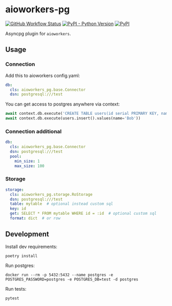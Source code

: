 # aioworkers-pg


[![GitHub Workflow Status](https://img.shields.io/github/workflow/status/aioworkers/aioworkers-pg/CI)](https://github.com/aioworkers/aioworkers-pg/actions?query=workflow%3ACI)
[![PyPI - Python Version](https://img.shields.io/pypi/pyversions/aioworkers-pg)](https://pypi.org/project/aioworkers-pg)
[![PyPI](https://img.shields.io/pypi/v/aioworkers-pg)](https://pypi.org/project/aioworkers-pg)

Asyncpg plugin for `aioworkers`.


## Usage

### Connection

Add this to aioworkers config.yaml:

```yaml
db:
  cls: aioworkers_pg.base.Connector
  dsn: postgresql:///test
```

You can get access to postgres anywhere via context:

```python
await context.db.execute('CREATE TABLE users(id serial PRIMARY KEY, name text)')
await context.db.execute(users.insert().values(name='Bob'))
```

### Connection additional

```yaml
db:
  cls: aioworkers_pg.base.Connector
  dsn: postgresql:///test
  pool:
    min_size: 1
    max_size: 100
```


### Storage

```yaml
storage:
  cls: aioworkers_pg.storage.RoStorage
  dsn: postgresql:///test
  table: mytable  # optional instead custom sql
  key: id
  get: SELECT * FROM mytable WHERE id = :id  # optional custom sql
  format: dict  # or row
```

## Development

Install dev requirements:

```shell
poetry install
```

Run postgres:

```shell
docker run --rm -p 5432:5432 --name postgres -e POSTGRES_PASSWORD=postgres -e POSTGRES_DB=test -d postgres
```

Run tests:

```shell
pytest
```
